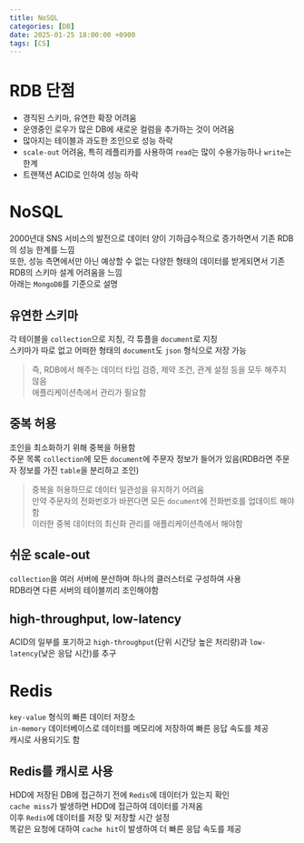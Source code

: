 ```yaml
---
title: NoSQL
categories: [DB]
date: 2025-01-25 18:00:00 +0900
tags: [CS]
---
```


# RDB 단점
- 경직된 스키마, 유연한 확장 어려움
 - 운영중인 로우가 많은 DB에 새로운 컬럼을 추가하는 것이 어려움
- 많아지는 테이블과 과도한 조인으로 성능 하락
- `scale-out` 어려움, 특히 레플리카를 사용하여 `read`는 많이 수용가능하나 `write`는 한계
- 트랜잭션 ACID로 인하여 성능 하락

# NoSQL
2000년대 SNS 서비스의 발전으로 데이터 양이 기하급수적으로 증가하면서 기존 RDB의 성능 한계를 느낌  
또한, 성능 측면에서만 아닌 예상할 수 없는 다양한 형태의 데이터를 받게되면서 기존 RDB의 스키마 설계 어려움을 느낌  
아래는 `MongoDB`를 기준으로 설명  

## 유연한 스키마
각 테이블을 `collection`으로 지칭, 각 튜플을 `document`로 지칭  
스키마가 따로 없고 어떠한 형태의 `document`도 `json` 형식으로 저장 가능  
> 즉, RDB에서 해주는 데이터 타입 검증, 제약 조건, 관계 설정 등을 모두 해주지 않음  
> 애플리케이션측에서 관리가 필요함  

## 중복 허용
조인을 최소화하기 위해 중복을 허용함  
주문 목록 `collection`에 모든 `document`에 주문자 정보가 들어가 있음(RDB라면 주문자 정보를 가진 `table`을 분리하고 조인)  
> 중복을 허용하므로 데이터 일관성을 유지하기 어려움  
> 만약 주문자의 전화번호가 바뀐다면 모든 `document`에 전화번호를 업데이트 해야함  
> 이러한 중복 데이터의 최신화 관리를 애플리케이션측에서 해야함  

## 쉬운 scale-out
`collection`을 여러 서버에 분산하며 하나의 클러스터로 구성하여 사용  
RDB라면 다른 서버의 테이블끼리 조인해야함  

## high-throughput, low-latency
ACID의 일부를 포기하고 `high-throughput`(단위 시간당 높은 처리량)과 `low-latency`(낮은 응답 시간)를 추구  

# Redis
`key-value` 형식의 빠른 데이터 저장소  
`in-memory` 데이터베이스로 데이터를 메모리에 저장하여 빠른 응답 속도를 제공  
캐시로 사용되기도 함  

## Redis를 캐시로 사용
HDD에 저장된 DB에 접근하기 전에 `Redis`에 데이터가 있는지 확인  
`cache miss`가 발생하면 HDD에 접근하여 데이터를 가져옴  
이후 `Redis`에 데이터를 저장 및 저장할 시간 설정  
똑같은 요청에 대하여 `cache hit`이 발생하여 더 빠른 응답 속도를 제공  
